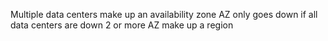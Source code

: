 Multiple data centers make up an availability zone
AZ only goes down if all data centers are down
2 or more AZ make up a region